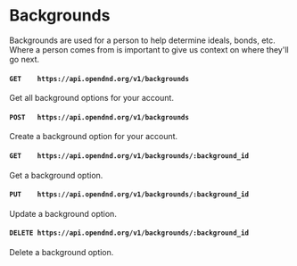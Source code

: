 # Backgrounds
Backgrounds are used for a person to help determine ideals, bonds, etc. Where a person comes from is important to give us context on where they'll go next.

#### `GET    https://api.opendnd.org/v1/backgrounds`
Get all background options for your account.

#### `POST   https://api.opendnd.org/v1/backgrounds`
Create a background option for your account.

#### `GET    https://api.opendnd.org/v1/backgrounds/:background_id`
Get a background option.

#### `PUT    https://api.opendnd.org/v1/backgrounds/:background_id`
Update a background option.

#### `DELETE https://api.opendnd.org/v1/backgrounds/:background_id`
Delete a background option.